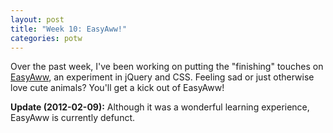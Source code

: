 ```yaml
---
layout: post
title: "Week 10: EasyAww!"
categories: potw
---
```

Over the past week, I've been working on putting the "finishing" touches on [EasyAww](http://easyaww.com), an experiment in jQuery and CSS.  Feeling sad or just otherwise love cute animals?  You'll get a kick out of EasyAww!

**Update (2012-02-09):**
Although it was a wonderful learning experience, EasyAww is currently defunct.
